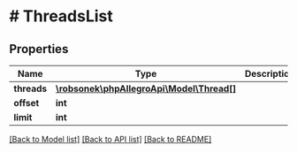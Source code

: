 # # ThreadsList

## Properties

Name | Type | Description | Notes
------------ | ------------- | ------------- | -------------
**threads** | [**\robsonek\phpAllegroApi\Model\Thread[]**](Thread.md) |  |
**offset** | **int** |  |
**limit** | **int** |  |

[[Back to Model list]](../../README.md#models) [[Back to API list]](../../README.md#endpoints) [[Back to README]](../../README.md)

